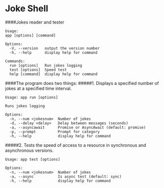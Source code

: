 # Joke Shell
####Jokes reader and tester

 


    Usage:
    app [options] [command]

    Options:
      -V, --version   output the version number
      -h, --help      display help for command

    Commands:
      run [options]   Run jokes logging
      test [options]  Speed test
      help [command]  display help for command
      
####The program does two things:
#####1. Displays a specified number of jokes at a specified time interval. 

    Usage: app run [options]

    Runs jokes logging

    Options:
      -n, --num <jokesnum>  Number of jokes
      -d, --delay <delay>   Delay between messages (seconds)
      -a, --asyncawait      Promise or AsyncAwait (default: promise)
      -p, --prompt          Prompt for category
      -h, --help            display help for command

#####2. Tests the speed of access to a resource in synchronous and asynchronous versions.

    Usage: app test [options]

    Options:
      -n, --num <jokesnum>  Number of jokes
      -a, --async           Is async test (default: sync)
      -h, --help            display help for command
